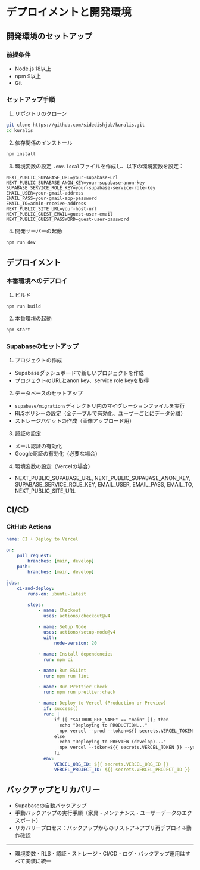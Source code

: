 # デプロイメントと開発環境

## 開発環境のセットアップ

### 前提条件

- Node.js 18以上
- npm 9以上
- Git

### セットアップ手順

1. リポジトリのクローン

```bash
git clone https://github.com/sidedishjob/kuralis.git
cd kuralis
```

2. 依存関係のインストール

```bash
npm install
```

3. 環境変数の設定
   `.env.local`ファイルを作成し、以下の環境変数を設定：

```env
NEXT_PUBLIC_SUPABASE_URL=your-supabase-url
NEXT_PUBLIC_SUPABASE_ANON_KEY=your-supabase-anon-key
SUPABASE_SERVICE_ROLE_KEY=your-supabase-service-role-key
EMAIL_USER=your-gmail-address
EMAIL_PASS=your-gmail-app-password
EMAIL_TO=admin-receive-address
NEXT_PUBLIC_SITE_URL=your-host-url
NEXT_PUBLIC_GUEST_EMAIL=guest-user-email
NEXT_PUBLIC_GUEST_PASSWORD=guest-user-password
```

4. 開発サーバーの起動

```bash
npm run dev
```

## デプロイメント

### 本番環境へのデプロイ

1. ビルド

```bash
npm run build
```

2. 本番環境の起動

```bash
npm start
```

### Supabaseのセットアップ

1. プロジェクトの作成

- Supabaseダッシュボードで新しいプロジェクトを作成
- プロジェクトのURLとanon key、service role keyを取得

2. データベースのセットアップ

- `supabase/migrations`ディレクトリ内のマイグレーションファイルを実行
- RLSポリシーの設定（全テーブルで有効化、ユーザーごとにデータ分離）
- ストレージバケットの作成（画像アップロード用）

3. 認証の設定

- メール認証の有効化
- Google認証の有効化（必要な場合）

4. 環境変数の設定（Vercelの場合）

- NEXT_PUBLIC_SUPABASE_URL, NEXT_PUBLIC_SUPABASE_ANON_KEY, SUPABASE_SERVICE_ROLE_KEY, EMAIL_USER, EMAIL_PASS, EMAIL_TO, NEXT_PUBLIC_SITE_URL

## CI/CD

### GitHub Actions

```yaml
name: CI + Deploy to Vercel

on:
    pull_request:
        branches: [main, develop]
    push:
        branches: [main, develop]

jobs:
    ci-and-deploy:
        runs-on: ubuntu-latest

        steps:
            - name: Checkout
              uses: actions/checkout@v4

            - name: Setup Node
              uses: actions/setup-node@v4
              with:
                  node-version: 20

            - name: Install dependencies
              run: npm ci

            - name: Run ESLint
              run: npm run lint

            - name: Run Prettier Check
              run: npm run prettier:check

            - name: Deploy to Vercel (Production or Preview)
              if: success()
              run: |
                  if [[ "$GITHUB_REF_NAME" == "main" ]]; then
                    echo "Deploying to PRODUCTION..."
                    npx vercel --prod --token=${{ secrets.VERCEL_TOKEN }} --yes
                  else
                    echo "Deploying to PREVIEW (develop)..."
                    npx vercel --token=${{ secrets.VERCEL_TOKEN }} --yes
                  fi
              env:
                  VERCEL_ORG_ID: ${{ secrets.VERCEL_ORG_ID }}
                  VERCEL_PROJECT_ID: ${{ secrets.VERCEL_PROJECT_ID }}
```

<!-- ## モニタリングとログ

- アプリケーションログは`logs`ディレクトリに保存
- エラーログは`logs/error.log`に記録
- メンテナンス履歴は`logs/maintenance.log`に記録
- Next.js Analytics/Supabaseダッシュボードでパフォーマンス監視 -->

## バックアップとリカバリー

- Supabaseの自動バックアップ
- 手動バックアップの実行手順（家具・メンテナンス・ユーザーデータのエクスポート）
- リカバリープロセス：バックアップからのリストア→アプリ再デプロイ→動作確認

---

- 環境変数・RLS・認証・ストレージ・CI/CD・ログ・バックアップ運用はすべて実装に統一
